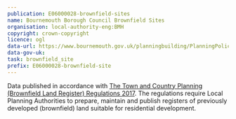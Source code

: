 ```yaml
---
publication: E06000028-brownfield-sites
name: Bournemouth Borough Council Brownfield Sites
organisation: local-authority-eng:BMH
copyright: crown-copyright
licence: ogl
data-url: https://www.bournemouth.gov.uk/planningbuilding/PlanningPolicy/PlanningPolicyFiles/brownfieldlandregister/bournemouth-brownfieldregister-2017-12-31-rev1.csv.csv
data-gov-uk: 
task: brownfield_site
prefix: E06000028-brownfield-site
---
```


Data published in accordance with [The Town and Country Planning (Brownfield Land Register) Regulations 2017](http://www.legislation.gov.uk/uksi/2017/403/contents/made).
The regulations require Local Planning Authorities to prepare, maintain and publish registers of previously developed (brownfield) land suitable for residential development.

